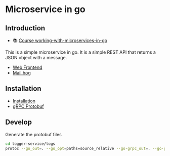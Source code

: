# Microservice in go

## Introduction

- 📚 [Course working-with-microservices-in-go](https://novopayment.udemy.com/course/working-with-microservices-in-go)

This is a simple microservice in go. It is a simple REST API that returns a JSON object with a message.

- [Web Frontend](http://localhost/)
- [Mail hog](http://localhost:8025/)

## Installation

- [Installation](https://grpc.io/docs/protoc-installation/)
- [gRPC Protobuf](https://github.com/protocolbuffers/protobuf/releases)

## Develop

Generate the protobuf files

```bash
cd logger-service/logs
protoc --go_out=. --go_opt=paths=source_relative --go-grpc_out=. --go-grpc_opt=paths=source_relative logs.proto
```
